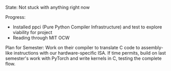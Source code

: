 State: Not stuck with anything right now

Progress: 
- Installed ppci (Pure Python Compiler Infrastructure) and test to explore viability for project
- Reading through MIT OCW

Plan for Semester: 
Work on their compiler to translate C code to assembly-like instructions with our hardware-specific ISA. If time permits, build on last semester's work with PyTorch and write kernels in C, testing the complete flow.